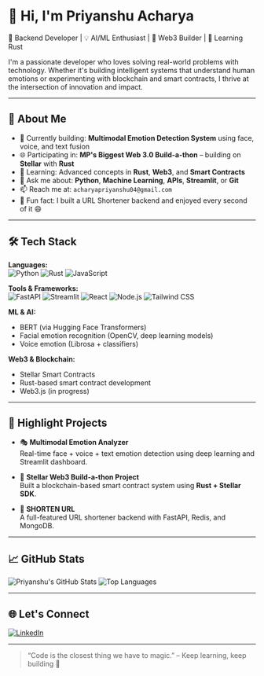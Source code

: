# 👋 Hi, I'm Priyanshu Acharya

🎯 Backend Developer | 💡 AI/ML Enthusiast | 🔗 Web3 Builder | 🦀 Learning Rust

I'm a passionate developer who loves solving real-world problems with technology. Whether it's building intelligent systems that understand human emotions or experimenting with blockchain and smart contracts, I thrive at the intersection of innovation and impact.

---

## 🚀 About Me

- 🔭 Currently building: **Multimodal Emotion Detection System** using face, voice, and text fusion  
- 🌐 Participating in: **MP's Biggest Web 3.0 Build-a-thon** – building on **Stellar** with **Rust**  
- 🧠 Learning: Advanced concepts in **Rust**, **Web3**, and **Smart Contracts**
- 💬 Ask me about: **Python**, **Machine Learning**, **APIs**, **Streamlit**, or **Git**
- 📫 Reach me at: `acharyapriyanshu04@gmail.com`
- 🌟 Fun fact: I built a URL Shortener backend and enjoyed every second of it 😄

---

## 🛠️ Tech Stack

**Languages:**  
![Python](https://img.shields.io/badge/Python-3776AB?style=flat&logo=python&logoColor=white)
![Rust](https://img.shields.io/badge/Rust-000000?style=flat&logo=rust&logoColor=white)
![JavaScript](https://img.shields.io/badge/JavaScript-F7DF1E?style=flat&logo=javascript&logoColor=black)

**Tools & Frameworks:**  
![FastAPI](https://img.shields.io/badge/FastAPI-005571?style=flat&logo=fastapi)
![Streamlit](https://img.shields.io/badge/Streamlit-FF4B4B?style=flat&logo=streamlit&logoColor=white)
![React](https://img.shields.io/badge/React-20232A?style=flat&logo=react&logoColor=61DAFB)
![Node.js](https://img.shields.io/badge/Node.js-339933?style=flat&logo=node.js&logoColor=white)
![Tailwind CSS](https://img.shields.io/badge/TailwindCSS-06B6D4?style=flat&logo=tailwindcss&logoColor=white)

**ML & AI:**  
- BERT (via Hugging Face Transformers)  
- Facial emotion recognition (OpenCV, deep learning models)  
- Voice emotion (Librosa + classifiers)  

**Web3 & Blockchain:**  
- Stellar Smart Contracts  
- Rust-based smart contract development  
- Web3.js (in progress)

---

## 📌 Highlight Projects

- 🎭 **Multimodal Emotion Analyzer**  
  Real-time face + voice + text emotion detection using deep learning and Streamlit dashboard.

- 🔗 **Stellar Web3 Build-a-thon Project**  
  Built a blockchain-based smart contract system using **Rust + Stellar SDK**.

- 🔗 **SHORTEN URL**  
  A full-featured URL shortener backend with FastAPI, Redis, and MongoDB.

---

## 📈 GitHub Stats

![Priyanshu's GitHub Stats](https://github-readme-stats.vercel.app/api?username=priyanshu-acc&show_icons=true&theme=tokyonight)
![Top Languages](https://github-readme-stats.vercel.app/api/top-langs/?username=priyanshu-acc&layout=compact&theme=tokyonight)

---

## 🌐 Let's Connect

[![LinkedIn](https://img.shields.io/badge/LinkedIn-blue?style=flat&logo=linkedin&logoColor=white)]([https://linkedin.com/in/yourprofile](https://www.linkedin.com/in/priyanshuacharya09/)) 

---

> “Code is the closest thing we have to magic.” – Keep learning, keep building 🚀
